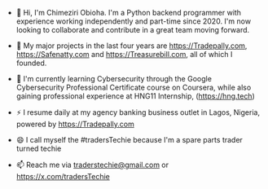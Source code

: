 - 👋 Hi, I'm Chimeziri Obioha. I'm a Python backend programmer with experience working independently and part-time since 2020. I'm now looking to collaborate and contribute in a great team moving forward.

- 👀 My major projects in the last four years are https://Tradepally.com, https://Safenatty.com and https://Treasurebill.com, all of which I founded.

- 🌱 I'm currently learning Cybersecurity through the Google Cybersecurity Professional Certificate course on Coursera, while also gaining professional experience at HNG11 Internship, (https://hng.tech)

- ⚡ I resume daily at my agency banking business outlet in Lagos, Nigeria, powered by https://Tradepally.com

- 😄 I call myself the #tradersTechie because I'm a spare parts trader turned techie

- 📫 Reach me via traderstechie@gmail.com or https://x.com/tradersTechie

